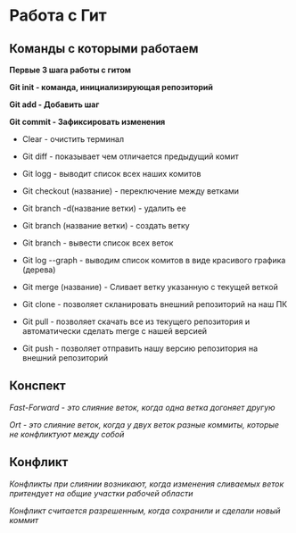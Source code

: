 # Работа с Гит

## Команды с которыми работаем

__Первые 3 шага работы с гитом__

**Git init - команда, инициализирующая репозиторий**

**Git add - Добавить шаг**

**Git commit - Зафиксировать изменения**

* Clear - очистить терминал 

* Git diff - показывает чем отличается предыдущий комит

* Git logg - выводит список всех наших комитов

* Git checkout (название) - переключение между ветками

* Git branch -d(название ветки) - удалить ее

* Git branch (название ветки) - создать ветку

* Git branch - вывести список всех веток

* Git log --graph - выводим список  комитов в виде красивого графика (дерева)

* Git merge (название) - Сливает ветку указанную с текущей веткой

* Git clone - позволяет скланировать внешний репозиторий на наш ПК

* Git pull - позволяет скачать все из текущего репозитория и автоматически сделать merge с нашей версией

* Git push - позволяет отправить нашу версию репозитория на внешний репозиторий

## Конспект

*Fast-Forward - это слияние веток, когда одна ветка догоняет другую*

*Ort - это слияние веток, когда у двух веток разные коммиты, которые не конфликтуют между собой*

## Конфликт

*Конфликты при слиянии возникают, когда изменения сливаемых веток притендует на общие участки рабочей области*

*Конфликт считается разрешенным, когда сохранили и сделали новый коммит*

